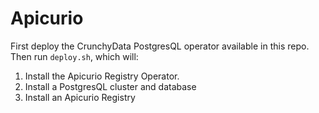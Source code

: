 # Apicurio

First deploy the CrunchyData PostgresQL operator available in this repo. Then run `deploy.sh`, which will:

1. Install the Apicurio Registry Operator.
1. Install a PostgresQL cluster and database
1. Install an Apicurio Registry
